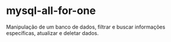 # mysql-all-for-one
Manipulação de um banco de dados, filtrar e buscar informações específicas, atualizar e deletar dados.
